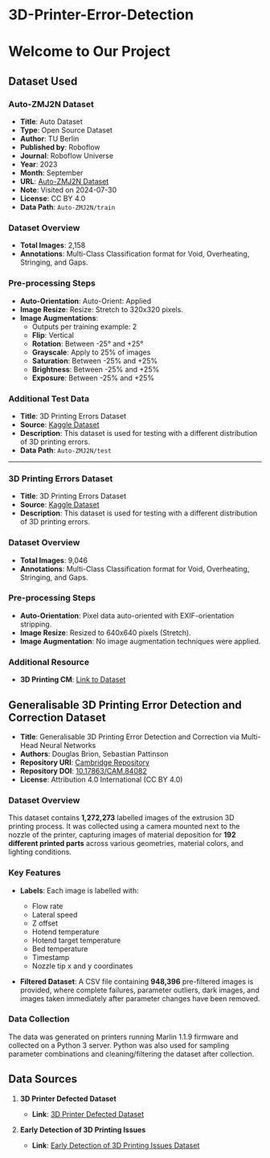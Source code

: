 # 3D-Printer-Error-Detection
<h1>
  Welcome to Our Project
</h1>

## Dataset Used

### Auto-ZMJ2N Dataset
- **Title**: Auto Dataset
- **Type**: Open Source Dataset
- **Author**: TU Berlin
- **Published by**: Roboflow
- **Journal**: Roboflow Universe
- **Year**: 2023
- **Month**: September
- **URL**: [Auto-ZMJ2N Dataset](https://universe.roboflow.com/tu-berlin-pvdvq/auto-zmj2n)
- **Note**: Visited on 2024-07-30
- **License**: CC BY 4.0
- **Data Path**: `Auto-ZMJ2N/train`

### Dataset Overview
- **Total Images**: 2,158
- **Annotations**: Multi-Class Classification format for Void, Overheating, Stringing, and Gaps.

### Pre-processing Steps
- **Auto-Orientation**: Auto-Orient: Applied
- **Image Resize**: Resize: Stretch to 320x320 pixels.
- **Image Augmentations**:
  - Outputs per training example: 2
  - **Flip**: Vertical
  - **Rotation**: Between -25° and +25°
  - **Grayscale**: Apply to 25% of images
  - **Saturation**: Between -25% and +25%
  - **Brightness**: Between -25% and +25%
  - **Exposure**: Between -25% and +25%

### Additional Test Data
- **Title**: 3D Printing Errors Dataset
- **Source**: [Kaggle Dataset](https://www.kaggle.com/datasets/mikulhe/3d-printing-errors)
- **Description**: This dataset is used for testing with a different distribution of 3D printing errors.
- **Data Path**: `Auto-ZMJ2N/test`

---

### 3D Printing Errors Dataset
- **Title**: 3D Printing Errors Dataset
- **Source**: [Kaggle Dataset](https://www.kaggle.com/datasets/mikulhe/3d-printing-errors)
- **Description**: This dataset is used for testing with a different distribution of 3D printing errors.

### Dataset Overview
- **Total Images**: 9,046
- **Annotations**: Multi-Class Classification format for Void, Overheating, Stringing, and Gaps.

### Pre-processing Steps
- **Auto-Orientation**: Pixel data auto-oriented with EXIF-orientation stripping.
- **Image Resize**: Resized to 640x640 pixels (Stretch).
- **Image Augmentation**: No image augmentation techniques were applied.

### Additional Resource
- **3D Printing CM**: [Link to Dataset](https://universe.roboflow.com/arizonastateuniversity/3d-printing-cm)

## Generalisable 3D Printing Error Detection and Correction Dataset

- **Title**: Generalisable 3D Printing Error Detection and Correction via Multi-Head Neural Networks
- **Authors**: Douglas Brion, Sebastian Pattinson
- **Repository URI**: [Cambridge Repository](https://www.repository.cam.ac.uk/handle/1810/339869)
- **Repository DOI**: [10.17863/CAM.84082](https://doi.org/10.17863/CAM.84082)
- **License**: Attribution 4.0 International (CC BY 4.0)

### Dataset Overview
This dataset contains **1,272,273** labelled images of the extrusion 3D printing process. It was collected using a camera mounted next to the nozzle of the printer, capturing images of material deposition for **192 different printed parts** across various geometries, material colors, and lighting conditions.

### Key Features
- **Labels**: Each image is labelled with:
  - Flow rate
  - Lateral speed
  - Z offset
  - Hotend temperature
  - Hotend target temperature
  - Bed temperature
  - Timestamp
  - Nozzle tip x and y coordinates

- **Filtered Dataset**: A CSV file containing **948,396** pre-filtered images is provided, where complete failures, parameter outliers, dark images, and images taken immediately after parameter changes have been removed.

### Data Collection
The data was generated on printers running Marlin 1.1.9 firmware and collected on a Python 3 server. Python was also used for sampling parameter combinations and cleaning/filtering the dataset after collection.

## Data Sources
1. **3D Printer Defected Dataset**
   - **Link**: [3D Printer Defected Dataset](https://www.kaggle.com/datasets/justin900429/3d-printer-defected-dataset/data)

2. **Early Detection of 3D Printing Issues**
   - **Link**: [Early Detection of 3D Printing Issues Dataset](https://www.kaggle.com/competitions/early-detection-of-3d-printing-issues/data)